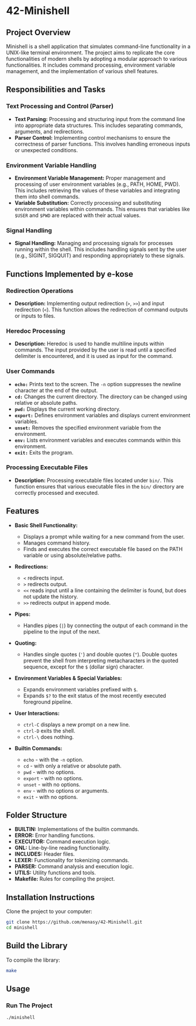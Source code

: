 # 42-Minishell

## Project Overview

Minishell is a shell application that simulates command-line functionality in a UNIX-like terminal environment. The project aims to replicate the core functionalities of modern shells by adopting a modular approach to various functionalities. It includes command processing, environment variable management, and the implementation of various shell features.

## Responsibilities and Tasks

### Text Processing and Control (Parser)
- **Text Parsing:** Processing and structuring input from the command line into appropriate data structures. This includes separating commands, arguments, and redirections.
- **Parser Control:** Implementing control mechanisms to ensure the correctness of parser functions. This involves handling erroneous inputs or unexpected conditions.

### Environment Variable Handling
- **Environment Variable Management:** Proper management and processing of user environment variables (e.g., PATH, HOME, PWD). This includes retrieving the values of these variables and integrating them into shell commands.
- **Variable Substitution:** Correctly processing and substituting environment variables within commands. This ensures that variables like `$USER` and `$PWD` are replaced with their actual values.

### Signal Handling
- **Signal Handling:** Managing and processing signals for processes running within the shell. This includes handling signals sent by the user (e.g., SIGINT, SIGQUIT) and responding appropriately to these signals.

## Functions Implemented by e-kose

### Redirection Operations
- **Description:** Implementing output redirection (`>`, `>>`) and input redirection (`<`). This function allows the redirection of command outputs or inputs to files.

### Heredoc Processing
- **Description:** Heredoc is used to handle multiline inputs within commands. The input provided by the user is read until a specified delimiter is encountered, and it is used as input for the command.

### User Commands
- **`echo:`** Prints text to the screen. The `-n` option suppresses the newline character at the end of the output.
- **`cd:`** Changes the current directory. The directory can be changed using relative or absolute paths.
- **`pwd:`** Displays the current working directory.
- **`export:`** Defines environment variables and displays current environment variables.
- **`unset:`** Removes the specified environment variable from the environment.
- **`env:`** Lists environment variables and executes commands within this environment.
- **`exit:`** Exits the program.

### Processing Executable Files
- **Description:** Processing executable files located under `bin/`. This function ensures that various executable files in the `bin/` directory are correctly processed and executed.

## Features

- **Basic Shell Functionality:**
  - Displays a prompt while waiting for a new command from the user.
  - Manages command history.
  - Finds and executes the correct executable file based on the PATH variable or using absolute/relative paths.

- **Redirections:**
  - `<` redirects input.
  - `>` redirects output.
  - `<<` reads input until a line containing the delimiter is found, but does not update the history.
  - `>>` redirects output in append mode.

- **Pipes:**
  - Handles pipes (`|`) by connecting the output of each command in the pipeline to the input of the next.

- **Quoting:**
  - Handles single quotes (`'`) and double quotes (`"`). Double quotes prevent the shell from interpreting metacharacters in the quoted sequence, except for the `$` (dollar sign) character.

- **Environment Variables & Special Variables:**
  - Expands environment variables prefixed with `$`.
  - Expands `$?` to the exit status of the most recently executed foreground pipeline.

- **User Interactions:**
  - `ctrl-C` displays a new prompt on a new line.
  - `ctrl-D` exits the shell.
  - `ctrl-\` does nothing.

- **Builtin Commands:**
  - `echo` - with the `-n` option.
  - `cd` - with only a relative or absolute path.
  - `pwd` - with no options.
  - `export` - with no options.
  - `unset` - with no options.
  - `env` - with no options or arguments.
  - `exit` - with no options.

## Folder Structure

- **BUILTIN:** Implementations of the builtin commands.
- **ERROR:** Error handling functions.
- **EXECUTOR:** Command execution logic.
- **GNL:** Line-by-line reading functionality.
- **INCLUDES:** Header files.
- **LEXER:** Functionality for tokenizing commands.
- **PARSER:** Command analysis and execution logic.
- **UTILS:** Utility functions and tools.
- **Makefile:** Rules for compiling the project.

## Installation Instructions

Clone the project to your computer:

```bash
git clone https://github.com/menasy/42-Minishell.git
cd minishell
```
## Build the Library

To compile the library:

```bash
make
```
## Usage
### Run The Project
```bash
./minishell
```


